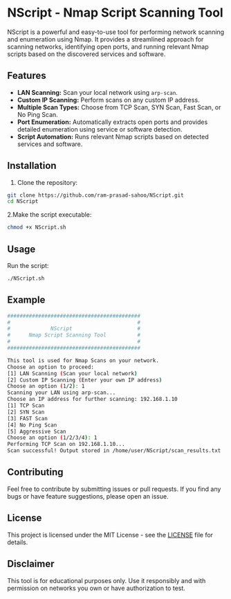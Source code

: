 # NScript - Nmap Script Scanning Tool

NScript is a powerful and easy-to-use tool for performing network scanning and enumeration using Nmap. It provides a streamlined approach for scanning networks, identifying open ports, and running relevant Nmap scripts based on the discovered services and software.

## Features

- **LAN Scanning:** Scan your local network using `arp-scan`.
- **Custom IP Scanning:** Perform scans on any custom IP address.
- **Multiple Scan Types:** Choose from TCP Scan, SYN Scan, Fast Scan, or No Ping Scan.
- **Port Enumeration:** Automatically extracts open ports and provides detailed enumeration using service or software detection.
- **Script Automation:** Runs relevant Nmap scripts based on detected services and software.

## Installation

1. Clone the repository:

```bash
git clone https://github.com/ram-prasad-sahoo/NScript.git
cd NScript
```
2.Make the script executable:

   ```bash
   chmod +x NScript.sh
   ```
## Usage <br>
Run the script:
   ```bash
  ./NScript.sh
```
## Example
```bash
###########################################
#                                         #
#             NScript                     #
#      Nmap Script Scanning Tool          #
#                                         #
###########################################

This tool is used for Nmap Scans on your network.
Choose an option to proceed:
[1] LAN Scanning (Scan your local network)
[2] Custom IP Scanning (Enter your own IP address)
Choose an option (1/2): 1
Scanning your LAN using arp-scan...
Choose an IP address for further scanning: 192.168.1.10
[1] TCP Scan
[2] SYN Scan
[3] FAST Scan
[4] No Ping Scan
[5] Aggressive Scan
Choose an option (1/2/3/4): 1
Performing TCP Scan on 192.168.1.10...
Scan successful! Output stored in /home/user/NScript/scan_results.txt
```
## Contributing
Feel free to contribute by submitting issues or pull requests. If you find any bugs or have feature suggestions, please open an issue.
## License
This project is licensed under the MIT License - see the [LICENSE](LICENSE) file for details.
## Disclaimer
This tool is for educational purposes only. Use it responsibly and with permission on networks you own or have authorization to test.
